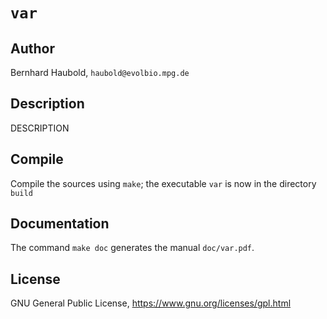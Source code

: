 # `var`
## Author
Bernhard Haubold, `haubold@evolbio.mpg.de`
## Description
DESCRIPTION
## Compile
Compile the sources using `make`; the executable `var` is now in the directory `build`
## Documentation
The command `make doc` generates the manual `doc/var.pdf`.
## License
GNU General Public License, https://www.gnu.org/licenses/gpl.html

